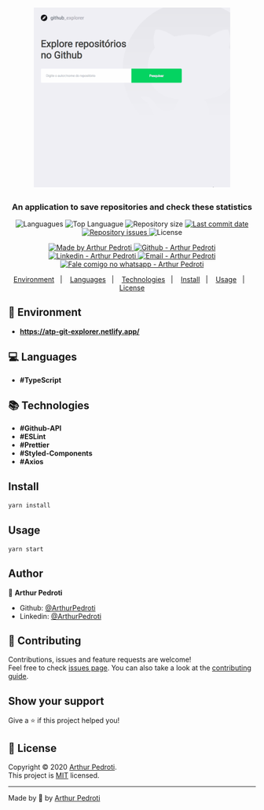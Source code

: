 <h1 align="center">
  <img alt="Git Explorer" src="./src/assets/git-explorer.gif" width="400px" styles="border-radius:16px;"/>
</h1>

<h3 align="center" >
  An application to save repositories and check these statistics
</h3>

<p align="center">
  <img alt="Languagues" src="https://img.shields.io/github/languages/count/ArthurPedroti/git-explorer">
  <img alt="Top Languague" src="https://img.shields.io/github/languages/top/ArthurPedroti/git-explorer">
  <img alt="Repository size" src="https://img.shields.io/github/repo-size/ArthurPedroti/git-explorer">
  <a href="https://github.com/ArthurPedroti/git-explorer/commits/master">
    <img alt="Last commit date" src="https://img.shields.io/github/last-commit/ArthurPedroti/git-explorer">
  </a>
   <a href="https://github.com/ArthurPedroti/git-explorer/issues">
    <img alt="Repository issues" src="https://img.shields.io/github/issues/ArthurPedroti/git-explorer">
  </a>
  <img alt="License" src="https://img.shields.io/github/license/ArthurPedroti/git-explorer">
</p>
<p align="center">

  <a href="https://github.com/ArthurPedroti" target="_blank">
    <img alt="Made by Arthur Pedroti" src="https://img.shields.io/badge/made%20by-Arthur_Pedroti-informational">
  </a>
  <a href="https://github.com/ArthurPedroti" target="_blank" >
    <img alt="Github - Arthur Pedroti" src="https://img.shields.io/badge/Github--%23F8952D?style=social&logo=github">
  </a>
  <a href="https://www.linkedin.com/in/arthurpedroti/" target="_blank" >
    <img alt="Linkedin - Arthur Pedroti" src="https://img.shields.io/badge/Linkedin--%23F8952D?style=social&logo=linkedin">
  </a>
  <a href="mailto:arthurpedroti@gmail.com" target="_blank" >
    <img alt="Email - Arthur Pedroti" src="https://img.shields.io/badge/Email--%23F8952D?style=social&logo=gmail">
  </a>
  <a href="https://api.whatsapp.com/send?phone=5519991830454"
        target="_blank" >
    <img alt="Fale comigo no whatsapp - Arthur Pedroti" src="https://img.shields.io/badge/Whatsapp--%23F8952D?style=social&logo=whatsapp">
  </a>

</p>

<p align="center">
<a href="#rocket-environment">Environment</a>&nbsp;&nbsp;&nbsp;|&nbsp;&nbsp;&nbsp;
  <a href="#computer-languages">Languages</a>&nbsp;&nbsp;&nbsp;|&nbsp;&nbsp;&nbsp;
  <a href="#books-technologies">Technologies</a>&nbsp;&nbsp;&nbsp;|&nbsp;&nbsp;&nbsp;
  <a href="#install">Install</a>&nbsp;&nbsp;&nbsp;|&nbsp;&nbsp;&nbsp;
  <a href="#books-usage">Usage</a>&nbsp;&nbsp;&nbsp;|&nbsp;&nbsp;&nbsp;
  <a href="#memo-license">License</a>
</p>

## :rocket: Environment

- **https://atp-git-explorer.netlify.app/**

## :computer: Languages

- **#TypeScript**

## :books: Technologies

- **#Github-API**
- **#ESLint**
- **#Prettier**
- **#Styled-Components**
- **#Axios**

## Install

```sh
yarn install
```

## Usage

```sh
yarn start
```

## Author

👤 **Arthur Pedroti**

* Github: [@ArthurPedroti](https://github.com/ArthurPedroti)
* Linkedin: [@ArthurPedroti](https://www.linkedin.com/in/arthurpedroti)

## 🤝 Contributing

Contributions, issues and feature requests are welcome!<br />Feel free to check [issues page](https://github.com/ArthurPedroit/git-explorer/issues). You can also take a look at the [contributing guide](https://github.com/ArthurPedroit/git-explorer/blob/master/CONTRIBUTING.md).

## Show your support

Give a ⭐️ if this project helped you!

## 📝 License

Copyright © 2020 [Arthur Pedroti](https://github.com/ArthurPedroti).<br />
This project is [MIT](https://github.com/ArthurPedroit/git-explorer/blob/master/LICENSE) licensed.

---

Made by :blue_heart: by [Arthur Pedroti](https://github.com/ArthurPedroti)
